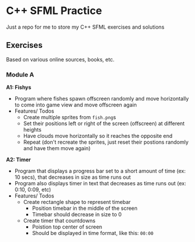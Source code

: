 # C++ SFML Practice

Just a repo for me to store my C++ SFML exercises and solutions

## Exercises

Based on various online sources, books, etc.

### Module A

**A1: Fishys**
- Program where fishes spawn offscreen randomly and move horizontally to come into game view and move offscreen again
- Features/ Todos
  - Create multiple sprites from `fish.png`s
  - Set their positions left or right of the screen (offscreen) at different heights 
  - Have clouds move horizontally so it reaches the opposite end
  - Repeat (don't recreate the sprites, just reset their postions randomly and have them move again)
	
**A2: Timer**
- Program that displays a progress bar set to a short amount of time (ex: 10 secs), that decreases in size as time runs out
- Program also displays timer in text that decreases as time runs out (ex: 0:10, 0:09, etc)
- Features/ Todos
  - Create rectangle shape to represent timebar
    - Position timebar in the middle of the screen
    - Timebar should decrease in size to 0
  - Create timer that countdowns
    - Poistion top center of screen
    - Should be displayed in time format, like this: `00:00`